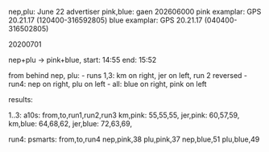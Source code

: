 
nep,plu: June 22 advertiser
pink,blue: gaen 202606000
pink examplar: GPS 20.21.17 (120400-316592805)
blue examplar: GPS 20.21.17 (040400-316502805)

20200701

nep+plu -> pink+blue, start: 14:55 end: 15:52

from behind nep, plu:
    - runs 1,3: km on right, jer on left, run 2 reversed
    - run4: nep on right, plu on left
    - all: blue on right, pink on left

results:

1..3: a10s:
    from,to,run1,run2,run3
    km,pink: 55,55,55,
    jer,pink: 60,57,59,
    km,blue: 64,68,62,
    jer,blue: 72,63,69,

run4: psmarts:
    from,to,run4
    nep,pink,38
    plu,pink,37
    nep,blue,51
    plu,blue,49



